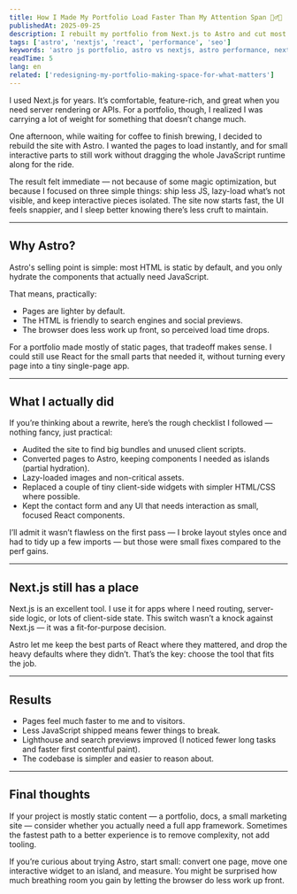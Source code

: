 ```yaml
---
title: How I Made My Portfolio Load Faster Than My Attention Span 🏃‍♂️💨
publishedAt: 2025-09-25
description: I rebuilt my portfolio from Next.js to Astro and cut most of the unnecessary JavaScript. The site feels snappier, easier to maintain, and still runs the tiny interactive bits I care about.
tags: ['astro', 'nextjs', 'react', 'performance', 'seo']
keywords: 'astro js portfolio, astro vs nextjs, astro performance, nextjs static site, react with astro, astro seo boost, astro islands architecture, astro site speed, astro for portfolio, nextjs alternatives'
readTime: 5
lang: en
related: ['redesigning-my-portfolio-making-space-for-what-matters']
---
```


I used Next.js for years. It’s comfortable, feature-rich, and great when you need server rendering or APIs. For a portfolio, though, I realized I was carrying a lot of weight for something that doesn’t change much.

One afternoon, while waiting for coffee to finish brewing, I decided to rebuild the site with Astro. I wanted the pages to load instantly, and for small interactive parts to still work without dragging the whole JavaScript runtime along for the ride.

The result felt immediate — not because of some magic optimization, but because I focused on three simple things: ship less JS, lazy-load what’s not visible, and keep interactive pieces isolated. The site now starts fast, the UI feels snappier, and I sleep better knowing there’s less cruft to maintain.

---

## Why Astro?

Astro's selling point is simple: most HTML is static by default, and you only hydrate the components that actually need JavaScript.

That means, practically:

- Pages are lighter by default.
- The HTML is friendly to search engines and social previews.
- The browser does less work up front, so perceived load time drops.

For a portfolio made mostly of static pages, that tradeoff makes sense. I could still use React for the small parts that needed it, without turning every page into a tiny single-page app.

---

## What I actually did

If you’re thinking about a rewrite, here’s the rough checklist I followed — nothing fancy, just practical:

- Audited the site to find big bundles and unused client scripts.
- Converted pages to Astro, keeping components I needed as islands (partial hydration).
- Lazy-loaded images and non-critical assets.
- Replaced a couple of tiny client-side widgets with simpler HTML/CSS where possible.
- Kept the contact form and any UI that needs interaction as small, focused React components.

I’ll admit it wasn’t flawless on the first pass — I broke layout styles once and had to tidy up a few imports — but those were small fixes compared to the perf gains.

---

## Next.js still has a place

Next.js is an excellent tool. I use it for apps where I need routing, server-side logic, or lots of client-side state. This switch wasn’t a knock against Next.js — it was a fit-for-purpose decision.

Astro let me keep the best parts of React where they mattered, and drop the heavy defaults where they didn’t. That’s the key: choose the tool that fits the job.

---

## Results

- Pages feel much faster to me and to visitors.
- Less JavaScript shipped means fewer things to break.
- Lighthouse and search previews improved (I noticed fewer long tasks and faster first contentful paint).
- The codebase is simpler and easier to reason about.

---

## Final thoughts

If your project is mostly static content — a portfolio, docs, a small marketing site — consider whether you actually need a full app framework. Sometimes the fastest path to a better experience is to remove complexity, not add tooling.

If you’re curious about trying Astro, start small: convert one page, move one interactive widget to an island, and measure. You might be surprised how much breathing room you gain by letting the browser do less work up front.
